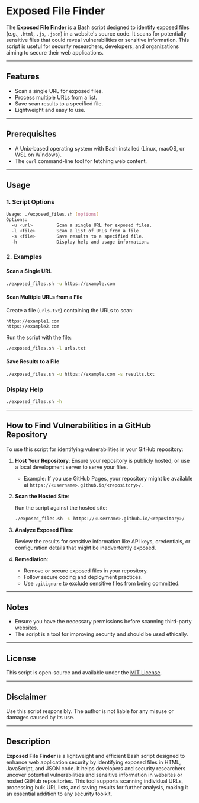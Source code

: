 # Exposed File Finder

The **Exposed File Finder** is a Bash script designed to identify exposed files (e.g., `.html`, `.js`, `.json`) in a website's source code. It scans for potentially sensitive files that could reveal vulnerabilities or sensitive information. This script is useful for security researchers, developers, and organizations aiming to secure their web applications.

---

## Features

- Scan a single URL for exposed files.
- Process multiple URLs from a list.
- Save scan results to a specified file.
- Lightweight and easy to use.

---

## Prerequisites

- A Unix-based operating system with Bash installed (Linux, macOS, or WSL on Windows).
- The `curl` command-line tool for fetching web content.

---

## Usage

### 1. Script Options

```bash
Usage: ./exposed_files.sh [options]
Options:
  -u <url>         Scan a single URL for exposed files.
  -l <file>        Scan a list of URLs from a file.
  -s <file>        Save results to a specified file.
  -h               Display help and usage information.
```

### 2. Examples

#### Scan a Single URL

```bash
./exposed_files.sh -u https://example.com
```

#### Scan Multiple URLs from a File

Create a file (`urls.txt`) containing the URLs to scan:

```
https://example1.com
https://example2.com
```

Run the script with the file:

```bash
./exposed_files.sh -l urls.txt
```

#### Save Results to a File

```bash
./exposed_files.sh -u https://example.com -s results.txt
```

### Display Help

```bash
./exposed_files.sh -h
```

---

## How to Find Vulnerabilities in a GitHub Repository

To use this script for identifying vulnerabilities in your GitHub repository:

1. **Host Your Repository**: Ensure your repository is publicly hosted, or use a local development server to serve your files.

   - Example: If you use GitHub Pages, your repository might be available at `https://<username>.github.io/<repository>/`.

2. **Scan the Hosted Site**:

   Run the script against the hosted site:

   ```bash
   ./exposed_files.sh -u https://<username>.github.io/<repository>/
   ```

3. **Analyze Exposed Files**:

   Review the results for sensitive information like API keys, credentials, or configuration details that might be inadvertently exposed.

4. **Remediation**:

   - Remove or secure exposed files in your repository.
   - Follow secure coding and deployment practices.
   - Use `.gitignore` to exclude sensitive files from being committed.

---

## Notes

- Ensure you have the necessary permissions before scanning third-party websites.
- The script is a tool for improving security and should be used ethically.

---

## License

This script is open-source and available under the [MIT License](LICENSE).

---

## Disclaimer

Use this script responsibly. The author is not liable for any misuse or damages caused by its use.

---

## Description

**Exposed File Finder** is a lightweight and efficient Bash script designed to enhance web application security by identifying exposed files in HTML, JavaScript, and JSON code. It helps developers and security researchers uncover potential vulnerabilities and sensitive information in websites or hosted GitHub repositories. This tool supports scanning individual URLs, processing bulk URL lists, and saving results for further analysis, making it an essential addition to any security toolkit.

